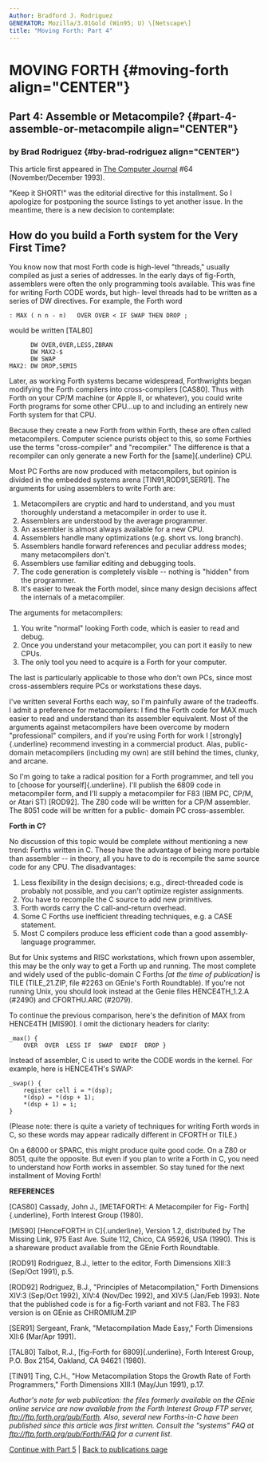 ```yaml
---
Author: Bradford J. Rodriguez
GENERATOR: Mozilla/3.01Gold (Win95; U) \[Netscape\]
title: "Moving Forth: Part 4"
---
```


# MOVING FORTH {#moving-forth align="CENTER"}

## Part 4: Assemble or Metacompile? {#part-4-assemble-or-metacompile align="CENTER"}

### by Brad Rodriguez {#by-brad-rodriguez align="CENTER"}

This article first appeared in [The Computer
Journal](http://www.psyber.com/~tcj) #64 (November/December 1993).

\"Keep it SHORT!\" was the editorial directive for this installment. So
I apologize for postponing the source listings to yet another issue. In
the meantime, there is a new decision to contemplate:

## **How do you build a Forth system for the Very First Time?**

You know now that most Forth code is high-level \"threads,\" usually
compiled as just a series of addresses. In the early days of fig-Forth,
assemblers were often the only programming tools available. This was
fine for writing Forth CODE words, but high- level threads had to be
written as a series of DW directives. For example, the Forth word

     
    : MAX ( n n - n)   OVER OVER < IF SWAP THEN DROP ;

would be written \[TAL80\]

          DW OVER,OVER,LESS,ZBRAN
          DW MAX2-$
          DW SWAP
    MAX2: DW DROP,SEMIS

Later, as working Forth systems became widespread, Forthwrights began
modifying the Forth compilers into cross-compilers \[CAS80\]. Thus with
Forth on your CP/M machine (or Apple II, or whatever), you could write
Forth programs for some other CPU\...up to and including an entirely new
Forth system for that CPU.

Because they create a new Forth from within Forth, these are often
called metacompilers. Computer science purists object to this, so some
Forthies use the terms \"cross-compiler\" and \"recompiler.\" The
difference is that a recompiler can only generate a new Forth for the
[same]{.underline} CPU.

Most PC Forths are now produced with metacompilers, but opinion is
divided in the embedded systems arena \[TIN91,ROD91,SER91\]. The
arguments for using assemblers to write Forth are:

1.  Metacompilers are cryptic and hard to understand, and you must
    thoroughly understand a metacompiler in order to use it.
2.  Assemblers are understood by the average programmer.
3.  An assembler is almost always available for a new CPU.
4.  Assemblers handle many optimizations (e.g. short vs. long branch).
5.  Assemblers handle forward references and peculiar address modes;
    many metacompilers don\'t.
6.  Assemblers use familiar editing and debugging tools.
7.  The code generation is completely visible \-- nothing is \"hidden\"
    from the programmer.
8.  It\'s easier to tweak the Forth model, since many design decisions
    affect the internals of a metacompiler.

The arguments for metacompilers:

1.  You write \"normal\" looking Forth code, which is easier to read and
    debug.
2.  Once you understand your metacompiler, you can port it easily to new
    CPUs.
3.  The only tool you need to acquire is a Forth for your computer.

The last is particularly applicable to those who don\'t own PCs, since
most cross-assemblers require PCs or workstations these days.

I\'ve written several Forths each way, so I\'m painfully aware of the
tradeoffs. I admit a preference for metacompilers: I find the Forth code
for MAX much easier to read and understand than its assembler
equivalent. Most of the arguments against metacompilers have been
overcome by modern \"professional\" compilers, and if you\'re using
Forth for work I [strongly]{.underline} recommend investing in a
commercial product. Alas, public-domain metacompilers (including my own)
are still behind the times, clunky, and arcane.

So I\'m going to take a radical position for a Forth programmer, and
tell you to [choose for yourself]{.underline}. I\'ll publish the 6809
code in metacompiler form, and I\'ll supply a metacompiler for F83 (IBM
PC, CP/M, or Atari ST) \[ROD92\]. The Z80 code will be written for a
CP/M assembler. The 8051 code will be written for a public- domain PC
cross-assembler.

**Forth in C?**

No discussion of this topic would be complete without mentioning a new
trend: Forths written in C. These have the advantage of being more
portable than assembler \-- in theory, all you have to do is recompile
the same source code for any CPU. The disadvantages:

1.  Less flexibility in the design decisions; e.g., direct-threaded code
    is probably not possible, and you can\'t optimize register
    assignments.
2.  You have to recompile the C source to add new primitives.
3.  Forth words carry the C call-and-return overhead.
4.  Some C Forths use inefficient threading techniques, e.g. a CASE
    statement.
5.  Most C compilers produce less efficient code than a good
    assembly-language programmer.

But for Unix systems and RISC workstations, which frown upon assembler,
this may be the only way to get a Forth up and running. The most
complete and widely used of the public-domain C Forths *\[at the time of
publication\]* is TILE (TILE_21.ZIP, file #2263 on GEnie\'s Forth
Roundtable). If you\'re not running Unix, you should look instead at the
Genie files HENCE4TH_1.2.A (#2490) and CFORTHU.ARC (#2079).

To continue the previous comparison, here\'s the definition of MAX from
HENCE4TH \[MIS90\]. I omit the dictionary headers for clarity:

    _max() { 
        OVER  OVER  LESS IF  SWAP  ENDIF  DROP }

Instead of assembler, C is used to write the CODE words in the kernel.
For example, here is HENCE4TH\'s SWAP:

    _swap() { 
        register cell i = *(dsp);
        *(dsp) = *(dsp + 1);
        *(dsp + 1) = i;
    }

(Please note: there is quite a variety of techniques for writing Forth
words in C, so these words may appear radically different in CFORTH or
TILE.)

On a 68000 or SPARC, this might produce quite good code. On a Z80 or
8051, quite the opposite. But even if you plan to write a Forth in C,
you need to understand how Forth works in assembler. So stay tuned for
the next installment of Moving Forth!

**REFERENCES**

\[CAS80\] Cassady, John J., [METAFORTH: A Metacompiler for Fig-
Forth]{.underline}, Forth Interest Group (1980).

\[MIS90\] [HenceFORTH in C]{.underline}, Version 1.2, distributed by The
Missing Link, 975 East Ave. Suite 112, Chico, CA 95926, USA (1990). This
is a shareware product available from the GEnie Forth Roundtable.

\[ROD91\] Rodriguez, B.J., letter to the editor, Forth Dimensions XIII:3
(Sep/Oct 1991), p.5.

\[ROD92\] Rodriguez, B.J., \"Principles of Metacompilation,\" Forth
Dimensions XIV:3 (Sep/Oct 1992), XIV:4 (Nov/Dec 1992), and XIV:5
(Jan/Feb 1993). Note that the published code is for a fig-Forth variant
and not F83. The F83 version is on GEnie as CHROMIUM.ZIP

\[SER91\] Sergeant, Frank, \"Metacompilation Made Easy,\" Forth
Dimensions XII:6 (Mar/Apr 1991).

\[TAL80\] Talbot, R.J., [fig-Forth for 6809]{.underline}, Forth Interest
Group, P.O. Box 2154, Oakland, CA 94621 (1980).

\[TIN91\] Ting, C.H., \"How Metacompilation Stops the Growth Rate of
Forth Programmers,\" Forth Dimensions XIII:1 (May/Jun 1991), p.17.

*Author\'s note for web publication: the files formerly available on the
GEnie online service are now available from the Forth Interest Group FTP
server, <ftp://ftp.forth.org/pub/Forth>. Also, several new Forths-in-C
have been published since this article was first written. Consult the
\"systems\" FAQ at <ftp://ftp.forth.org/pub/Forth/FAQ> for a current
list.*

[Continue with Part 5](moving5.htm) \| [Back to publications
page](index.html)
